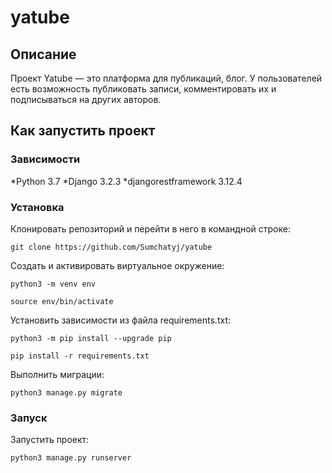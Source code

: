 # yatube

## Описание

Проект Yatube — это платформа для публикаций, блог. У пользователей есть возможность публиковать записи, комментировать их и подписываться на других авторов.


## Как запустить проект

### Зависимости

*Python 3.7
*Django 3.2.3
*djangorestframework 3.12.4

### Установка

Клонировать репозиторий и перейти в него в командной строке:

```
git clone https://github.com/Sumchatyj/yatube
```

Cоздать и активировать виртуальное окружение:

```
python3 -m venv env
```

```
source env/bin/activate
```

Установить зависимости из файла requirements.txt:

```
python3 -m pip install --upgrade pip
```

```
pip install -r requirements.txt
```

Выполнить миграции:

```
python3 manage.py migrate
```

### Запуск

Запустить проект:

```
python3 manage.py runserver
```
